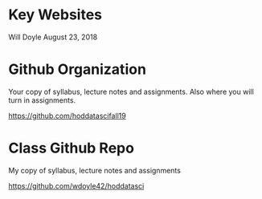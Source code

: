 Key Websites
================
Will Doyle
August 23, 2018

Github Organization
===================

Your copy of syllabus, lecture notes and assignments. Also where you will turn in assignments.

<https://github.com/hoddatascifall19>

Class Github Repo
=================

My copy of syllabus, lecture notes and assignments

<https://github.com/wdoyle42/hoddatasci>


